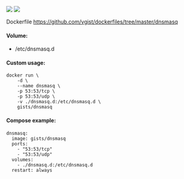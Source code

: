 ![](https://images.microbadger.com/badges/version/gists/dnsmasq.svg) ![](https://images.microbadger.com/badges/image/gists/dnsmasq.svg)

Dockerfile <https://github.com/vgist/dockerfiles/tree/master/dnsmasq>

#### Volume:

- /etc/dnsmasq.d

#### Custom usage:

    docker run \
        -d \
        --name dnsmasq \
        -p 53:53/tcp \
        -p 53:53/udp \
        -v ./dnsmasq.d:/etc/dnsmasq.d \
        gists/dnsmasq

#### Compose example:

    dnsmasq:
      image: gists/dnsmasq
      ports:
        - "53:53/tcp"
        - "53:53/udp"
      volumes:
        - ./dnsmasq.d:/etc/dnsmasq.d
      restart: always
